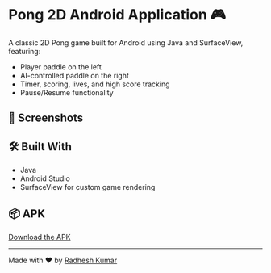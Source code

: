 # Pong 2D Android Application 🎮

A classic 2D Pong game built for Android using Java and SurfaceView, featuring:
- Player paddle on the left
- AI-controlled paddle on the right
- Timer, scoring, lives, and high score tracking
- Pause/Resume functionality

## 👾 Screenshots


## 🛠 Built With
- Java
- Android Studio
- SurfaceView for custom game rendering

## 📦 APK
[Download the APK](https://github.com/Radhesh20/Pong2D-Android-Application/releases/download/v1.0/app-debug.apk)

---

Made with ❤️ by [Radhesh Kumar](https://github.com/Radhesh20)
